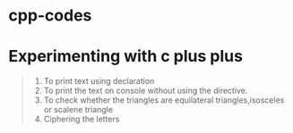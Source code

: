 # cpp-codes
Experimenting with c plus plus
=================================
> 1. To print text using declaration
> 2. To print the text on console without using the directive.
> 3. To check whether the triangles are equilateral triangles,isosceles or scalene triangle
> 4. Ciphering the letters
